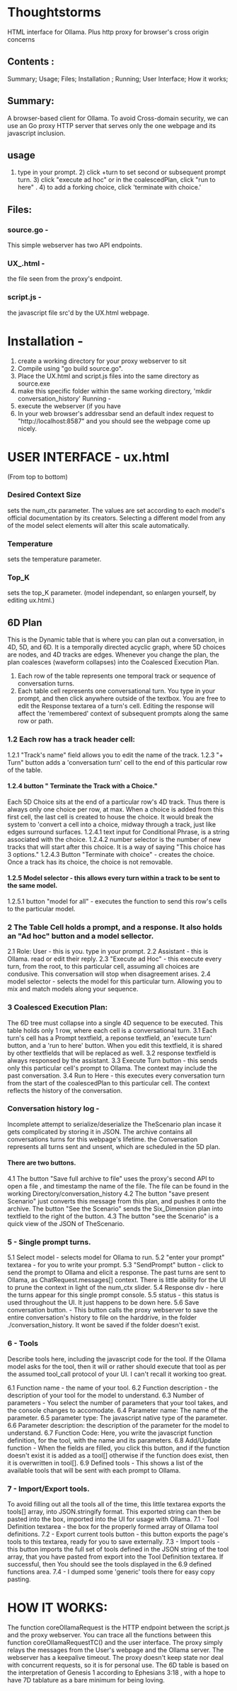 # Thoughtstorms
HTML interface for Ollama. Plus http proxy for browser's cross origin concerns
## Contents : 
Summary; Usage; Files; Installation ; Running; User Interface; How it works; 
## Summary:
A browser-based client for Ollama. To avoid Cross-domain security, we can use an Go proxy HTTP server that serves only the one webpage and its javascript inclusion.
 ## usage 
1) type in your prompt. 2) click +turn to set second or subsequent prompt turn. 3) click "execute ad hoc" or in the coalescedPlan, click "run to here" .  4) to add a forking choice, click 'terminate with choice.' 
## Files:
### source.go	-
This simple webserver has two API endpoints.
### UX_.html - 
the file seen from the proxy's endpoint.
### script.js - 
the javascript file src'd by the UX.html webpage. 

# Installation -  
1) create a working directory for your proxy webserver to sit
2) Compile using "go build source.go".
3) Place the UX.html and script.js files into the same directory as source.exe
4) make this specific folder within the same working directory,  'mkdir conversation_history'
Running - 
1) execute the webserver (if you have 
2) In your web browser's addressbar send an default index request to "http://localhost:8587" and you should see the webpage come up nicely. 

# USER INTERFACE - ux.html 
(From top to bottom)
### Desired Context Size
 sets the num_ctx parameter. The values are set according to each model's official documentation by its creators. Selecting a different model from any of the model select elements will alter this scale automatically. 
### Temperature
 sets the temperature parameter. 
### Top_K
 sets the top_K parameter. (model independant, so enlargen yourself, by editing ux.html.)

## 6D Plan
This is the Dynamic table that is where you can plan out a conversation, in 4D, 5D, and 6D. It is a temporally directed acyclic graph, where 5D choices are nodes, and 4D tracks are edges.
Whenever you change the plan, the plan coalesces (waveform collapses) into the Coalesced Execution Plan.


1. Each row of the table represents one temporal track or sequence of conversation turns. 
2. Each table cell represents one conversational turn. You type in your prompt, and then click anywhere outside of the textbox. You are free to edit the Response textarea of a turn's cell. Editing the response will affect the 'remembered' context of subsequent prompts along the same row or path. 

### 1.2 Each row has a track header cell:  
1.2.1 "Track's name" field allows you to edit the name of the track. 
1.2.3 "+ Turn" button adds a 'conversation turn' cell to the end of this particular row of the table.
#### 1.2.4 button " Terminate the Track with a Choice." 
Each 5D Choice sits at the end of a particular row's 4D track. Thus there is always only one choice per row, at max. When a choice is added from this first cell, the last cell is created to house the choice. It would break the system to 'convert a cell into a choice, midway through a track, just like edges surround surfaces.
1.2.4.1 text input for Conditional Phrase, is a string associated with the choice.
1.2.4.2 number selector is the number of new tracks that will start after this choice. It is a way of saying "This choice has 3 options."
1.2.4.3 Button "Terminate with choice"  - creates the choice. Once a track has its choice, the choice is not removable.
#### 1.2.5 Model selector - this allows every turn within a track to be sent to the same model.
1.2.5.1 button "model for all" - executes the function to send this row's cells to the particular model. 

### 2 The Table Cell holds a prompt, and a response. It also holds an "Ad hoc" button and a model sellector.
2.1 Role: User - this is you. type in your prompt.
2.2 Assistant - this is Ollama. read or edit their reply.
2.3 "Execute ad Hoc" - this execute every turn, from the root, to this particular cell, assuming all choices are condusive. This conversation will stop when disagreement arises. 
2.4 model selector - selects the model for this particular turn. Allowing you to mix and match models along your sequence. 


### 3 Coalesced Execution Plan: 
The 6D tree must collapse into a single 4D sequence to be executed. This table holds only 1 row, where each cell is a conversational turn.
3.1 Each turn's cell has a Prompt textfield, a reponse textfield, an 'execute turn' button, and a 'run to here' button. When you edit this textfield, it is shared by other textfields that will be replaced as well.
3.2 response textfield is always responsed by the assistant.
3.3 Execute Turn button - this sends only this particular cell's prompt to Ollama. The context may include the past conversation.
3.4 Run to Here - this executes every conversation turn from the start of the coalescedPlan to this particular cell. The context reflects the history of the conversation.

### Conversation history log - 
Incomplete attempt to serialize/deserialize the TheScenario plan incase it gets complicated by storing it in JSON. 
The archive contains all conversations turns for this webpage's lifetime. the Conversation represents all turns sent and unsent, which are scheduled in the 5D plan. 
#### There are two buttons. 
4.1 The button "Save full archive to file" uses the proxy's second API to open a file , and timestamp the name of the file. The file can be found in the working Directory/conversation_history 
4.2 The button "save present Scenario" just converts this message from this plan, and pushes it onto the archive.
The button "See the Scenario" sends the Six_Dimension plan into textfield to the right of the button. 
4.3 The button "see the Scenario" is a quick view of the JSON of TheScenario. 


### 5 - Single prompt turns. 
5.1 Select model - selects model for Ollama to run. 
5.2 "enter your prompt" textarea - for you to write your prompt. 
5.3 "SendPrompt" button - click to send the prompt to Ollama and elicit a response. The past turns are sent to Ollama, as ChatRequest.messages[] context. There is little ability for the UI to prune the context in light of the num_ctx slider.
5.4 Response div - here the turns appear for this single prompt console.
5.5 status - this status is used throughout the UI. It just happens to be down here.
5.6 Save conversation button. - This button calls the proxy webserver to save the entire conversation's history to file on the harddrive, in the folder ./conversation_history. It wont be saved if the folder doesn't exist. 

### 6 - Tools
Describe tools here, including the javascript code for the tool. If the Ollama model asks for the tool, then it will or rather should execute that tool as per the assumed tool_call protocol of your UI. I can't recall it working too great. 

6.1 Function name - the name of your tool. 
6.2 Function description - the description of your tool for the model to understand. 
6.3 Number of parameters - You select the number of parameters that your tool takes, and the console changes to accomodate. 
6.4 Parameter name: The name of the parameter.
6.5 parameter type: The javascript native type of the parameter. 
6.6 Parameter description: the description of the parameter for the model to understand. 
6.7 Function Code: Here, you write the javascript function definition, for the tool, with the name and its parameters. 
6.8 Add/Update function - When the fields are filled, you click this button, and if the function doesn't exist it is added as a tool[] otherwise if the function does exist, then it is overwritten in tool[]. 
6.9 Defined tools - This shows a list of the available tools that will be sent with each prompt to Ollama. 

### 7 - Import/Export tools. 
To avoid filling out all the tools all of the time, this little textarea exports the tools[] array, into JSON.stringify format. 
This exported string can then be pasted into the box, imported into the UI for usage with Ollama. 
7.1 - Tool Definition textarea - the box for the properly formed array of Ollama tool definitions. 
7.2 - Export current tools button - this button exports the page's tools to this textarea, ready for you to save externally. 
7.3 - Import tools - this button imports the full set of tools defined in the JSON string of the tool array, that you have pasted from export into the Tool Definition textarea. If successful, then You should see the tools displayed in the 6.9 defined functions area.
7.4 - I dumped some 'generic' tools there for easy copy pasting. 

# HOW IT WORKS: 
The function coreOllamaRequest is the HTTP endpoint between the script.js and the proxy webserver. You can trace all the functions between this function coreOllamaRequestTC() and the user interface. 
The proxy simply relays the messages from the User's webpage and the Ollama server. The webserver has a keepalive timeout. The proxy doesn't keep state nor deal with concurrent requests, so it is for personal use. 
The 6D table is based on the interpretation of Genesis 1 according to Ephesians 3:18 , with a hope to have 7D tablature as a bare minimum for being loving. 
